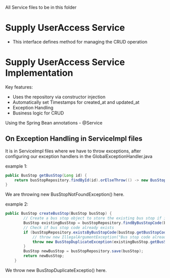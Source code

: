 All Service files to be in this folder

# Supply UserAccess Service
- This interface defines method for managing the CRUD operation

# Supply UserAccess Service Implementation
Key features:
- Uses the repository via constructor injection
- Automatically set Timestamps for created_at and updated_at
- Exception Handling
- Business logic for CRUD

Using the Spring Bean annotations - @Service

## On Exception Handling in ServiceImpl files

It is in ServiceImpl files where we have to throw exceptions, after configuring our exception handlers in the GlobalExceptionHandler.java

example 1:
```java
public BusStop getBusStop(Long id) {
    return busStopRepository.findById(id).orElseThrow(() -> new BusStopNotFoundException(id));
}
```
We are throwing new BusStopNotFoundException() here.

example 2:
```java
public BusStop createBusStop(BusStop busStop) {
        // Create a bus stop object to store the existing bus stop if it exists, elese this will be null
        BusStop existingBusStop = busStopRepository.findByBusStopCode(busStop.getBusStopCode());
        // Check if bus stop code already exists
        if (busStopRepository.existsByBusStopCode(busStop.getBusStopCode())) {
            // throw new IllegalArgumentException("Bus stop code already exists: " + existingBusStop.getBusStopCode());
            throw new BusStopDuplicateException(existingBusStop.getBusStopId(), existingBusStop.getBusStopCode());
        }
        BusStop newBusStop = busStopRepository.save(busStop);
        return newBusStop;
    }
```
We throw new BusStopDuplicateExceptio() here.